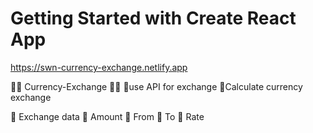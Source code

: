 # Getting Started with Create React App

https://swn-currency-exchange.netlify.app


💠💠 Currency-Exchange 💠💠
🔸use API for exchange
🔸Calculate currency exchange 

🔷 Exchange data
🔸 Amount
🔸 From
🔸 To
🔸 Rate